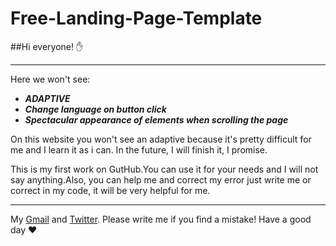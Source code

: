 # Free-Landing-Page-Template

##Hi everyone! :hand:

___

Here we won't see:
* __*ADAPTIVE*__
* __*Сhange language on button click*__
* __*Spectacular appearance of elements when scrolling the page*__

On this website you won't see an adaptive because it's pretty difficult for me and I learn it as i can. In the future, I will finish it, I promise.

This is my first work on GutHub.You can use it for your needs and I will not say anything.Also, you can help me and correct my error just write me or correct in my code, it will be very helpful for me.

___

 My [Gmail](evgenmoiseev137@gmail.com) and [Twitter](@papochkinomolko). Please write me if you find a mistake! Have a good day :heart:
